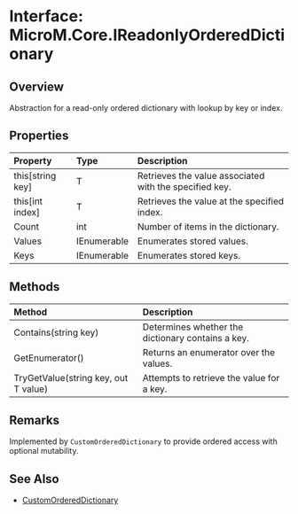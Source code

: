 # Interface: MicroM.Core.IReadonlyOrderedDictionary<T>

## Overview
Abstraction for a read-only ordered dictionary with lookup by key or index.

## Properties
| Property | Type | Description |
|:------------|:-------------|:-------------|
| this[string key] | T | Retrieves the value associated with the specified key. |
| this[int index] | T | Retrieves the value at the specified index. |
| Count | int | Number of items in the dictionary. |
| Values | IEnumerable<T> | Enumerates stored values. |
| Keys | IEnumerable<string> | Enumerates stored keys. |

## Methods
| Method | Description |
|:------------|:-------------|
| Contains(string key) | Determines whether the dictionary contains a key. |
| GetEnumerator() | Returns an enumerator over the values. |
| TryGetValue(string key, out T value) | Attempts to retrieve the value for a key. |

## Remarks
Implemented by `CustomOrderedDictionary` to provide ordered access with optional mutability.

## See Also
- [CustomOrderedDictionary](CustomOrderedDictionary.md)
